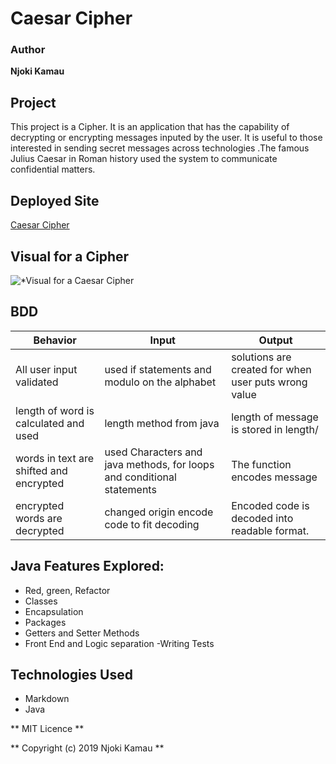 # Caesar Cipher

### Author

**Njoki Kamau**

## Project

 This project is a Cipher. It is an application that has the capability of decrypting or encrypting
 messages inputed by the user. It is useful to those interested in sending secret messages across technologies
 .The famous Julius Caesar in Roman history used the system to communicate confidential matters.  

## Deployed Site 
[Caesar Cipher](https://njoki254.github.io/Caesar-Cipher/.)

## Visual for a Cipher
![**Visual for a Caesar Cipher*](https://www.secplicity.org/wp-content/uploads/2017/05/Caesar_substition_cipher-750x393.png)

## BDD

|Behavior | Input| Output|   
|---------|------|-------|
|All user input validated| used if statements and modulo on the alphabet| solutions are created for when user puts wrong value|
|length of word is calculated and used|length method from java| length of message is stored in length/
|words in text are shifted and encrypted| used Characters and java methods, for loops and conditional statements| The function encodes message|
|encrypted words are decrypted|changed origin encode code to fit decoding|Encoded code is decoded into readable format.|





## Java Features Explored:

- Red, green, Refactor
- Classes
- Encapsulation
- Packages
- Getters and Setter Methods
- Front End and Logic separation
-Writing Tests

## Technologies Used

- Markdown
- Java

** MIT Licence ** 

** Copyright (c) 2019 Njoki Kamau **